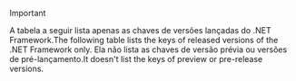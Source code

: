 
> [!IMPORTANT]
> <span data-ttu-id="0e6fc-101">A tabela a seguir lista apenas as chaves de versões lançadas do .NET Framework.</span><span class="sxs-lookup"><span data-stu-id="0e6fc-101">The following table lists the keys of released versions of the .NET Framework only.</span></span> <span data-ttu-id="0e6fc-102">Ela não lista as chaves de versão prévia ou versões de pré-lançamento.</span><span class="sxs-lookup"><span data-stu-id="0e6fc-102">It doesn't list the keys of preview or pre-release versions.</span></span>
